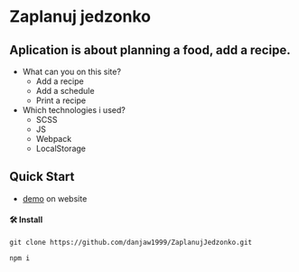 # Zaplanuj jedzonko

## Aplication is about planning a food, add a recipe.


- What can you on this site?
  - Add a recipe
  - Add a schedule
  - Print a recipe
- Which technologies i used?
  - SCSS
  - JS
  - Webpack
  - LocalStorage

## Quick Start
* [demo](https://danjaw1999.github.io/ZaplanujJedzonko/development/index.html) on website

#### 🛠 Install

```
git clone https://github.com/danjaw1999/ZaplanujJedzonko.git
```

```
npm i
```


